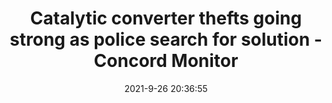 ---
"title": "Catalytic converter thefts going strong as police search for solution - Concord Monitor"
"date": "2021-9-26 20:36:55"
"feed_name": "GOOGLENEWSMINING"
"feed_website": "https://news.google.com/search?q=mining%2Bincident&hl=en-US&gl=US&ceid=US:en"
"feed_rss": "https://news.google.com/rss/search?q=mining%2Bincident&hl=en-US&gl=US&ceid=US:en"
"link": "https://www.concordmonitor.com/Catching-catalytic-converter-thieves-contains-a-monkey-wrench-42517086"
"file": "_posts/2021-1-1-23a095e68df32a947807a4867fab546146cf4b81.md"
"accident": "0"
"drilling": "0"
"dead": "0"
"injured": "0"
"where": "unknown site"
---